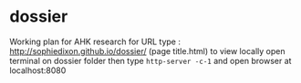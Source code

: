 # dossier
Working plan for AHK research
for URL type : http://sophiedixon.github.io/dossier/ (page title.html)
to view locally open terminal on dossier folder then type `http-server -c-1` and open browser at localhost:8080
